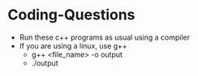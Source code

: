 # Coding-Questions

- Run these c++ programs as usual using a compiler
- If you are using a linux, use g++
    - g++ <file_name> -o output
    - ./output
